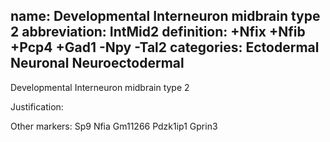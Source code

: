 name: Developmental Interneuron midbrain type 2
abbreviation: IntMid2
definition: +Nfix +Nfib +Pcp4 +Gad1 -Npy -Tal2
categories: Ectodermal Neuronal Neuroectodermal
---

Developmental Interneuron midbrain type 2

Justification:


Other markers:
Sp9
Nfia
Gm11266
Pdzk1ip1
Gprin3